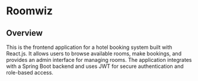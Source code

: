 # Roomwiz

## Overview
This is the frontend application for a hotel booking system built with React.js. It allows users to browse available rooms, make bookings, and provides an admin interface for managing rooms. 
The application integrates with a Spring Boot backend and uses JWT for secure authentication and role-based access.
